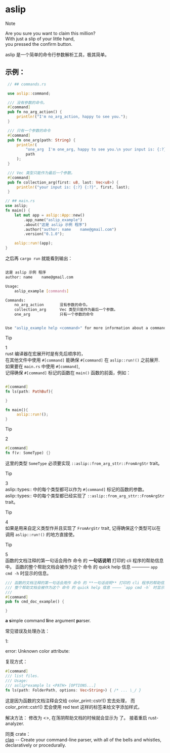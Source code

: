# **aslip**

> [!NOTE]
> Are you sure you want to claim this million?  
> With just a slip of your little hand,  
> you pressed the confirm button.

aslip 是一个简单的命令行参数解析工具，极其简单。

## 示例：

```rust
 // ## commands.rs

 use aslip::command;

 /// 没有参数的命令。
 #[command]
 pub fn no_arg_action() {
     println!("I'm no_arg_action, happy to see you.");
 }

 /// 只有一个参数的命令
 #[command]
 pub fn one_arg(path: String) {
     println!(
         "one_arg  I'm one_arg, happy to see you.\n your input is: {:?}",
         path
     );
 }

 /// Vec 类型只能作为最后一个参数。
 #[command]
 pub fn collection_arg(first: u8, last: Vec<u8>) {
     println!("your input is: {:?} {:?}", first, last);
 }
```

```rust
// ## main.rs
use aslip;
fn main() {
    let mut app = aslip::App::new()
        .app_name("aslip_example")
        .about("这是 aslip 示例 程序")
        .author("author: name    name@gmail.com")
        .version("0.1.0");

    aslip::run!(app);
}

```

之后再 `cargo run` 就能看到输出：

```sh

这是 aslip 示例 程序
author: name    name@gmail.com

Usage:
    aslip_example [commands]

Commands:
    no_arg_action       没有参数的命令。
    collection_arg      Vec 类型只能作为最后一个参数。
    one_arg             只有一个参数的命令


Use "aslip_example help <command>" for more information about a command.

```

> [!TIP]
> 1  
> rust 编译器在宏展开时是有先后顺序的，  
> 在其他文件中使用 `#[command]` 能确保 `#[command]` 在 `aslip::run!()` 之前展开.  
> 如果要在 `main.rs` 中使用 `#[command]`,  
> 记得确保 `#[command]` 标记的函数在 `main()` 函数的前面，例如：
>
> ```rust
>
> #[command]
> fn ls(path: PathBuf){
>
> }
>
> fn main(){
>      aslip::run!();
> }
> ```

> [!TIP]
> 2
>
> ```rust
> #[command]
> fn f(v: SomeType) {}
> ```
>
> 这里的类型 `SomeType` 必须要实现 `::aslip::from_arg_sttr::FromArgStr` trait。

> [!TIP]
> 3  
> aslip::types:: 中的每个类型都可以作为 `#[command]` 标记的函数的参数。  
> aslip::types:: 中的每个类型都已经实现了 `::aslip::from_arg_sttr::FromArgStr` trait。

> [!TIP]
> 4  
> 如果是用来自定义类型作并且实现了 `FromArgStr` trait, 记得确保这个类型可以在调用 `aslip::run!()` 的地方直接使。

> [!TIP]
> 5  
> 函数的文档注释的第一句话会用作 命令 的 **一句话说明** 打印的 cli 程序的帮助信息中。
> 函数的整个帮助文档会被作为这个 命令 的 quick help 信息 ———— `app cmd -h` 时显示的信息。
>
> ```rust
> /// 函数的文档注释的第一句话会用作 命令 的 **一句话说明** 打印的 cli 程序的帮助信息中。
> /// 整个帮助文档会被作为这个 命令 的 quick help 信息 ———— `app cmd -h` 时显示的信息。
> ///
> #[command]
> pub fn cmd_doc_example() {
>
> }
> ```

**a** **s**imple command **li**ne argument **p**arser.

常见错误及处理办法：

1:

error: Unknown color attribute:

复现方式：

```rust
#[command]
/// list files.
/// Usage:
/// aslip*example ls <PATH> [OPTIONS...]
fn ls(path: FolderPath, options: Vec<String>) { /* ... \_/ }
```

这是因为函数的文档注释会交给 color_print::cstr!() 宏去处理，
而 color_print::cstr!() 宏会使用 <red>red text</red> 这样的标签来给文字添加样式，

解决方法：
修改为 <<PATH>>,
在荡阴帮助文档的时候就会显示为 <PATH> 了。
接着重启 rust-analyzer.

同类 crate：  
 [clap](https://crates.io/crates/aslip) -- Create your command-line parser, with all of the bells and whistles, declaratively or procedurally.
